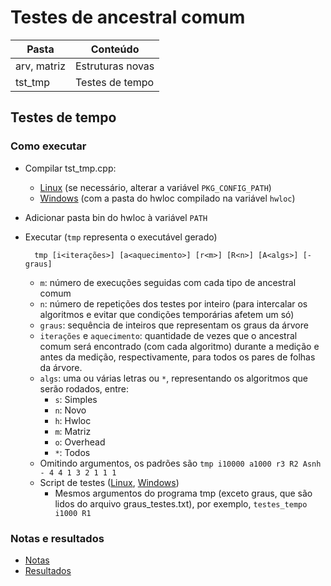 # Testes de ancestral comum

Pasta | Conteúdo
----- | --------
arv, matriz | Estruturas novas
tst_tmp | Testes de tempo

## Testes de tempo

### Como executar

- Compilar tst_tmp.cpp:
  - [Linux](comptmp.sh) (se necessário, alterar a variável `PKG_CONFIG_PATH`)
  - [Windows](comptmp.bat) (com a pasta do hwloc compilado na variável `hwloc`)
- Adicionar pasta bin do hwloc à variável `PATH`
- Executar (`tmp` representa o executável gerado)

        tmp [i<iterações>] [a<aquecimento>] [r<m>] [R<n>] [A<algs>] [- graus]

  - `m`: número de execuções seguidas com cada tipo de ancestral comum
  - `n`: número de repetições dos testes por inteiro (para intercalar
    os algoritmos e evitar que condições temporárias afetem um só)
  - `graus`: sequência de inteiros que representam os graus da árvore
  - `iterações` e `aquecimento`: quantidade de vezes que o ancestral comum
    será encontrado (com cada algoritmo) durante a medição e antes da medição,
    respectivamente, para todos os pares de folhas da árvore.
  - `algs`: uma ou várias letras ou `*`, representando os algoritmos que serão
    rodados, entre:
    - `s`: Simples
    - `n`: Novo
    - `h`: Hwloc
    - `m`: Matriz
    - `o`: Overhead
    - `*`: Todos
  - Omitindo argumentos, os padrões são `tmp i10000 a1000 r3 R2 Asnh - 4 4 1 3 2 1 1 1`
  - Script de testes ([Linux](testes_tempo.sh), [Windows](testes_tempo.bat))
    - Mesmos argumentos do programa tmp (exceto graus, que são lidos do arquivo
      graus_testes.txt), por exemplo, `testes_tempo i1000 R1`

### Notas e resultados

- [Notas](Notas)
- [Resultados](res)
